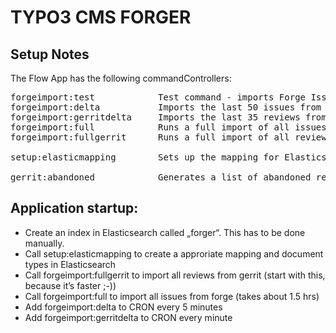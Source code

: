 # TYPO3 CMS FORGER

## Setup Notes

The Flow App has the following commandControllers:
<pre>
forgeimport:test            Test command - imports Forge Issue #63618
forgeimport:delta           Imports the last 50 issues from Redmine
forgeimport:gerritdelta     Imports the last 35 reviews from Gerrit
forgeimport:full            Runs a full import of all issues, both open and closed
forgeimport:fullgerrit      Runs a full import of all reviews

setup:elasticmapping        Sets up the mapping for Elasticsearch

gerrit:abandoned            Generates a list of abandoned reviews with open issues in Redmine Wiki Syntax
</pre>

## Application startup:

* Create an index in Elasticsearch called „forger“. This has to be done manually.
* Call setup:elasticmapping to create a approriate mapping and document types in Elasticsearch
* Call forgeimport:fullgerrit to import all reviews from gerrit (start with this, because it’s faster ;-))
* Call forgeimport:full to import all issues from forge (takes about 1.5 hrs)
* Add forgeimport:delta to CRON every 5 minutes
* Add forgeimport:gerritdelta to CRON every minute